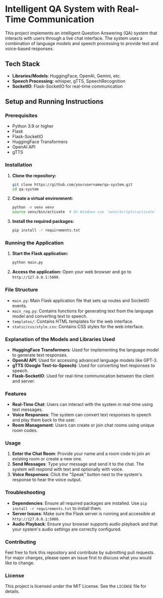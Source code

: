 # Intelligent QA System with Real-Time Communication

This project implements an intelligent Question Answering (QA) system that interacts with users through a live chat interface. The system uses a combination of language models and speech processing to provide text and voice-based responses.

## Tech Stack

- **Libraries/Models**: HuggingFace, OpenAI, Gemini, etc.
- **Speech Processing**: whisper, gTTS, SpeechRecognition
- **SocketIO**: Flask-SocketIO for real-time communication

## Setup and Running Instructions

### Prerequisites

- Python 3.9 or higher
- Flask
- Flask-SocketIO
- HuggingFace Transformers
- OpenAI API
- gTTS

### Installation

1. **Clone the repository:**
    ```bash
    git clone https://github.com/yourusername/qa-system.git
    cd qa-system
    ```

2. **Create a virtual environment:**
    ```bash
    python -m venv venv
    source venv/bin/activate  # On Windows use `venv\Scripts\activate`
    ```

3. **Install the required packages:**
    ```bash
    pip install -r requirements.txt
    ```

### Running the Application

1. **Start the Flask application:**
    ```bash
    python main.py
    ```

2. **Access the application:**
    Open your web browser and go to `http://127.0.0.1:5000`.

### File Structure

- `main.py`: Main Flask application file that sets up routes and SocketIO events.
- `main_rag.py`: Contains functions for generating text from the language model and converting text to speech.
- `templates/`: Contains HTML templates for the web interface.
- `static/css/style.css`: Contains CSS styles for the web interface.

### Explanation of the Models and Libraries Used

- **HuggingFace Transformers**: Used for implementing the language model to generate text responses.
- **OpenAI API**: Used for accessing advanced language models like GPT-3.
- **gTTS (Google Text-to-Speech)**: Used for converting text responses to speech.
- **Flask-SocketIO**: Used for real-time communication between the client and server.

### Features

- **Real-Time Chat**: Users can interact with the system in real-time using text messages.
- **Voice Responses**: The system can convert text responses to speech and play them back to the user.
- **Room Management**: Users can create or join chat rooms using unique room codes.

### Usage

1. **Enter the Chat Room**: Provide your name and a room code to join an existing room or create a new one.
2. **Send Messages**: Type your message and send it to the chat. The system will respond with text and optionally with voice.
3. **Voice Responses**: Click the "Speak" button next to the system's response to hear the voice output.

### Troubleshooting

- **Dependencies**: Ensure all required packages are installed. Use `pip install -r requirements.txt` to install them.
- **Server Issues**: Make sure the Flask server is running and accessible at `http://127.0.0.1:5000`.
- **Audio Playback**: Ensure your browser supports audio playback and that your system's audio settings are correctly configured.

### Contributing

Feel free to fork this repository and contribute by submitting pull requests. For major changes, please open an issue first to discuss what you would like to change.

### License

This project is licensed under the MIT License. See the `LICENSE` file for details.
